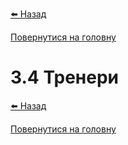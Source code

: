 <a href="javascript:void(0)" onclick="history.back()">⬅️ Назад</a>

[Повернутися на головну](/)

# 3.4 Тренери

<a href="javascript:void(0)" onclick="history.back()">⬅️ Назад</a>

[Повернутися на головну](/)